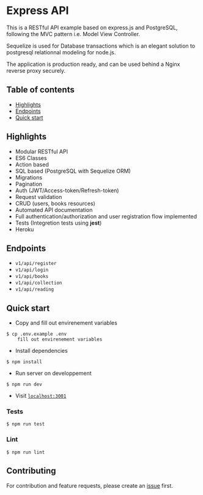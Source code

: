 # Express API

This is a RESTful API example based on express.js and PostgreSQL, following the MVC pattern i.e. Model View Controller.

Sequelize is used for Database transactions which is an elegant solution to postgresql relationnal modeling for node.js.

The application is production ready, and can be used behind a Nginx reverse proxy securely.

## Table of contents

- [Highlights](#highlights)
- [Endpoints](#endpoints)
- [Quick start](#quick-start)

## Highlights

- Modular RESTful API
- ES6 Classes
- Action based
- SQL based (PostgreSQL with Sequelize ORM)
- Migrations
- Pagination
- Auth (JWT/Access-token/Refresh-token)
- Request validation
- CRUD (users, books resources)
- Automated API documentation
- Full authentication/authorization and user registration flow implemented
- Tests (Integretion tests using **jest**)
- Heroku

## Endpoints

- `v1/api/register`
- `v1/api/login`
- `v1/api/books`
- `v1/api/collection`
- `v1/api/reading`

## Quick start

- Copy and fill out envirenement variables

```console
$ cp .env.example .env
    fill out envirenement variables
```

- Install dependencies

```console
$ npm install
```

- Run server on developpement

```console
$ npm run dev
```

- Visit [`localhost:3001`](http://localhost:3001)

### Tests

```console
$ npm run test
```

### Lint

```console
$ npm run lint
```

## Contributing

For contribution and feature requests, please create an [issue](https://github.com/Jonas56/express-api/issues) first.
